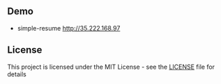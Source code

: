 ## Demo
* simple-resume
<http://35.222.168.97>

## License

This project is licensed under the MIT License - see the [LICENSE](LICENSE) file for details 